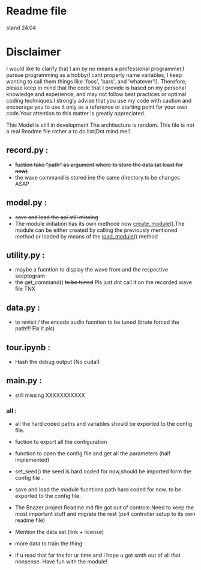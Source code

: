 # Readme file 


stand 24.04

<h1>Disclaimer</h1>

I would like to clarify that  I am by no means a professional programmer,I pursue programming as a hobby(I cant properly name variables, I keep wanting to call them things like 'foos', 'bars', and 'whatever'!). Therefore, please keep in mind that the code that I provide is based on my personal knowledge and experience, and may not follow best practices or optimal coding techniques.I strongly advise that you use my code with caution and encourage you to use it only as a reference or starting point for your own code.Your attention to this matter is greatly appreciated.

This Model is still in development 
The architecture is random.
This file is not a real Readme file rather a to do list(Dnt mind me!)



## record.py : 
+ <s>fuction take "path" as argument where to store the data (at least for now)</s>  
+ the wave command is stored ine the same directory.to be changes ASAP

## model.py :
+ <s>save and load the api still missing</s> 
+ The module initiation has its own methode now <u>create_module()</u>.The module can be either created by calling the previously mentioned method or loaded by means of the <u>load_module()</u> method

## utility.py :
+ maybe a fucntion to display the wave from and the respective secptogram
+ the get_command() <s>to be tuned</s> Pls just dnt call it on the recorded wave file TNX

## data.py :
+ to revisit  / the encode audio fucntion to be tuned (brute forced the path!!! Fix it pls)

## tour.ipynb : 
+ Hash the debug output (No cuda!) 

## main.py : 
+ still missing XXXXXXXXXXX  

### all : 
+ all the hard coded paths and variables should be exported to the config file.
+ fuction to export all the configuration
+ function to open the config file and get all the parameters (half implemented)
+ set_seed() the seed is hard coded for now,should be imported form the config file .
+ save and load the module fucntions path hard coded for now. to be exported to the config file.
+ The Bnazer project Readme.md file got out of controle.Need to keep the most important stuff and migrate the rest (ps4 controller setup to its own readme file)
+ Mention the data set (link + license)
+ more data to train the thing

+ If u read that far tnx for ur time and i hope u got smth out of all that nonsense. Have fun with the module!